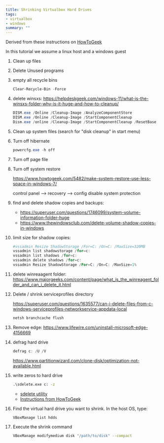 ```yaml
---
title: Shrinking Virtualbox Hard Drives
tags:
- virtualbox
- windows
summary: ""
---
```


Derived from these instructions on [HowToGeek](https://www.howtogeek.com/312883/how-to-shrink-a-virtualbox-virtual-machine-and-free-up-disk-space/)

In this tutorial we assume a linux host and a windows guest

1. Clean up files
1. Delete Unused programs
1. empty all recycle bins

    ```powershell
    Clear-Recycle-Bin -Force
    ```

1. delete winsxs: <https://helpdeskgeek.com/windows-11/what-is-the-winsxs-folder-why-is-it-huge-and-how-to-cleanup/>

    ```powershell
    DISM.exe /Online /Cleanup-Image /AnalyzeComponentStore
    DISM.exe /Online /Cleanup-Image /StartComponentCleanup
    Dism.exe /online /Cleanup-Image /StartComponentCleanup /ResetBase
    ```

1. Clean up system files (search for "disk cleanup" in start menu)
1. Turn off hibernate

    ```powershell
    powercfg.exe -h off
    ```

1. Turn off page file
1. Turn off system restore

    <https://www.howtogeek.com/5482/make-system-restore-use-less-space-in-windows-7/>

    control panel --> recovery --> config disable system protection

1. find and delete shadow copies and backups: 
    * <https://superuser.com/questions/1746099/system-volume-information-folder-huge>
    * <https://www.thewindowsclub.com/delete-volume-shadow-copies-in-windows>

1. limit size for shadow copies: 

    ```powershell
    #vssadmin Resize ShadowStorage /For=C: /On=C: /MaxSize=320MB
    vssadmin list shadowstorage /for=c:
    vssadmin list shadows /for=c:
    vssadmin delete shadows /for=c:
    vssadmin Resize ShadowStorage /For=C: /On=C: /MaxSize=1%
    ```

1. delete winreaagent folder: <https://www.majorgeeks.com/content/page/what_is_the_winreagent_folder_and_can_i_delete_it.html>

1. Delete / shrink serviceprofiles directory

    <https://superuser.com/questions/1635577/can-i-delete-files-from-c-windows-serviceprofiles-networkservice-appdata-local>

    ```powershell
    netsh branchcache flush
    ```

1. Remove edge: <https://www.lifewire.com/uninstall-microsoft-edge-4156669>

1. defrag hard drive

    ```powershell
    defrag c: /U /V
    ```

    <https://www.partitionwizard.com/clone-disk/optimization-not-available.html>

1. write zeros to hard drive

    ```cmd
    .\sdelete.exe c: -z   
    ```

   * [sdelete utility](https://technet.microsoft.com/en-us/sysinternals/bb897443)
   * [Instructions from HowToGeek](https://www.howtogeek.com/312883/how-to-shrink-a-virtualbox-virtual-machine-and-free-up-disk-space/)

1. Find the virtual hard drive you want to shrink.  In the host OS, type:

    ```bash
    VBoxManage list hdds
    ```

1. Execute the shrink command

    ```bash
    VBoxManage modifymedium disk "/path/to/disk" --compact
    ```

